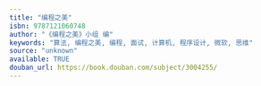 ```yaml
---
title: "编程之美"
isbn: 9787121060748
author: "《编程之美》小组 编"
keywords: "算法, 编程之美, 编程, 面试, 计算机, 程序设计, 微软, 思维"
source: "unknown"
available: TRUE
douban_url: https://book.douban.com/subject/3004255/
---
```

